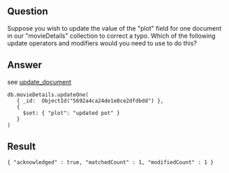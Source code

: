 ## Question

Suppose you wish to update the value of the "plot" field for one document in our "movieDetails" collection to correct a typo. Which of the following update operators and modifiers would you need to use to do this?

## Answer

see [update_document](https://docs.mongodb.com/manual/tutorial/update-documents/index.html)

~~~mongo
db.movieDetails.updateOne(
   { _id:  ObjectId("5692a4ca24de1e0ce2dfdbdd") },
   {
     $set: { "plot": "updated pot" }
   }
)
~~~

## Result

~~~mongo
{ "acknowledged" : true, "matchedCount" : 1, "modifiedCount" : 1 }
~~~





